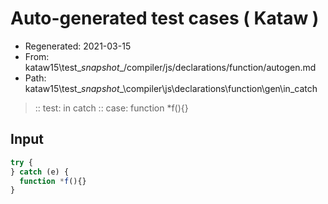 # Auto-generated test cases ( Kataw )
- Regenerated: 2021-03-15
- From: kataw15\test\__snapshot__/compiler/js/declarations/function/autogen.md
- Path: kataw15\test\__snapshot__\compiler\js\declarations\function\gen\in_catch
> :: test: in catch
> :: case: function *f(){}
## Input

`````js
try {
} catch (e) {
  function *f(){}
}
`````
